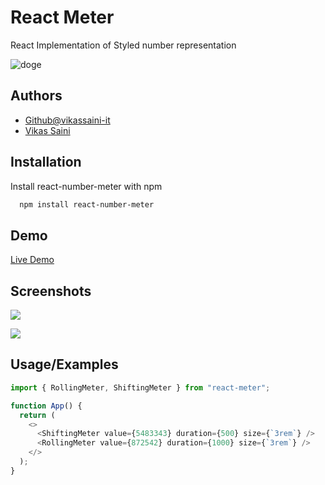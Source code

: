 # React Meter

React Implementation of Styled number representation

![doge](https://i.imgflip.com/7wmyjy.jpg)

## Authors

- [Github@vikassaini-it](https://github.com/vikassaini-it)
- [Vikas Saini](https://vikassaini.info)

## Installation

Install react-number-meter with npm

```bash
  npm install react-number-meter
```

## Demo

[Live Demo](https://reactmeter.vikassaini.info)

## Screenshots

![](https://media.giphy.com/media/v1.Y2lkPTc5MGI3NjExZ2prc3FvZHB3ZGJieDJuc2dzY211dTczaWI4bTZueHRzZGNncXdlOSZlcD12MV9pbnRlcm5hbF9naWZfYnlfaWQmY3Q9Zw/dQbyic9cGMSMudv0mr/giphy.gif)

![](https://media.giphy.com/media/v1.Y2lkPTc5MGI3NjExNTY0aDZoYTUxMWRkbHJxMjNuMnlheG5weXgyZ2l6cHhmemJyN2E0MyZlcD12MV9pbnRlcm5hbF9naWZfYnlfaWQmY3Q9Zw/RZZOIXUgzGMxXEtdjh/giphy.gif)

## Usage/Examples

```javascript
import { RollingMeter, ShiftingMeter } from "react-meter";

function App() {
  return (
    <>
      <ShiftingMeter value={5483343} duration={500} size={`3rem`} />
      <RollingMeter value={872542} duration={1000} size={`3rem`} />
    </>
  );
}
```
